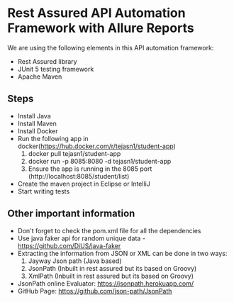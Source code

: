 # Rest Assured API Automation Framework with Allure Reports

We are using the following elements in this API automation framework:
 - Rest Assured library
 - JUnit 5 testing framework
 - Apache Maven

## Steps
 - Install Java
 - Install Maven
 - Install Docker
 - Run the following app in docker(https://hub.docker.com/r/tejasn1/student-app)
 	1. docker pull tejasn1/student-app
 	2. docker run -p 8085:8080 -d tejasn1/student-app
 	3. Ensure the app is running in the 8085 port (http://localhost:8085/student/list)	
 - Create the maven project in Eclipse or IntelliJ 		
 - Start writing tests
 
## Other important information 
 - Don't forget to check the pom.xml file for all the dependencies
 - Use java faker api for random unique data - https://github.com/DiUS/java-faker
 - Extracting the information from JSON or XML can be done in two ways:
	1. Jayway Json path (Java based)
 	2. JsonPath (Inbuilt in rest assured but its based on Groovy)
 	3. XmlPath (Inbuilt in rest assured but its based on Groovy)
 - JsonPath online Evaluator: https://jsonpath.herokuapp.com/
 - GitHub Page: https://github.com/json-path/JsonPath	